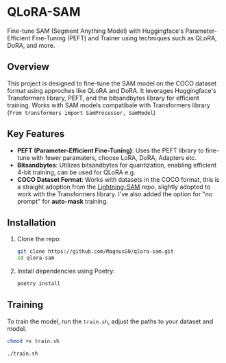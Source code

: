 # QLoRA-SAM

Fine-tune SAM (Segment Anything Model) with Huggingface's Parameter-Efficient Fine-Tuning (PEFT) and Trainer using techniques such as QLoRA, DoRA, and more.

## Overview

This project is designed to fine-tune the SAM model on the COCO dataset format using approches like QLoRA and DoRA. It leverages Huggingface's Transformers library, PEFT, and the bitsandbytes library for efficient training. Works with SAM models compatibale with Transformers library (`from transformers import SamProcessor, SamModel`)

## Key Features

- **PEFT (Parameter-Efficient Fine-Tuning)**: Uses the PEFT library to fine-tune with fewer paramaters, choose LoRA, DoRA, Adapters etc.
- **Bitsandbytes**: Utilizes bitsandbytes for quantization, enabling efficient 4-bit training, can be used for QLoRA e.g.
- **COCO Dataset Format**: Works with datasets in the COCO format, this is a straight adoption from the [Lightning-SAM](https://github.com/luca-medeiros/lightning-sam) repo, slightly adopted to work with the Transformers library. I've also added the option for "no prompt" for **auto-mask** training.

## Installation

1. Clone the repo:
    ```sh
    git clone https://github.com/MagnusS0/qlora-sam.git
    cd qlora-sam
    ```

2. Install dependencies using Poetry:
    ```sh
    poetry install
    ```

## Training

To train the model, run the `train.sh`, adjust the paths to your dataset and model.
```sh
chmod +x train.sh
```
```sh
./train.sh
```
